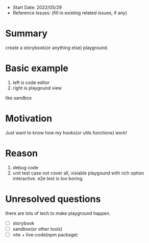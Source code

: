 - Start Date: 2022/05/29
- Reference Issues: (fill in existing related issues, if any)

# Summary

create a storybook(or anything else) playground.

# Basic example

1. left is code editor
2. right is playgound view

like sandbox

# Motivation

Just want to know how my hooks(or utils functions) work!

# Reason

1. debug code
2. unit test case not cover all, visiable playgound with rich option interactive. e2e test is too boring.

# Unresolved questions

there are lots of tech to make playground happen.

- [ ] storybook
- [ ] sandbox(or other tools)
- [ ] vite + live-code(npm package)